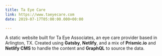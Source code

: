 ```yaml
---
title: Ta Eye Care
link: https://www.taeyecare.com
date: 2019-07-17T05:00:00.000+00:00

---
```

A static website built for Ta Eye Associates, an eye care provider based in Arlington, TX. Created using **Gatsby**, **Netlify**, and a mix of **Prismic.io** and **Netlify CMS** to handle the content and **GraphQL** to source the data.